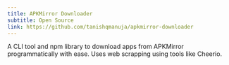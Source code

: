 ```yaml
---
title: APKMirror Downloader
subtitle: Open Source
link: https://github.com/tanishqmanuja/apkmirror-downloader
---
```


A CLI tool and npm library to download apps from APKMirror programmatically with ease. Uses web scrapping using tools like Cheerio.
